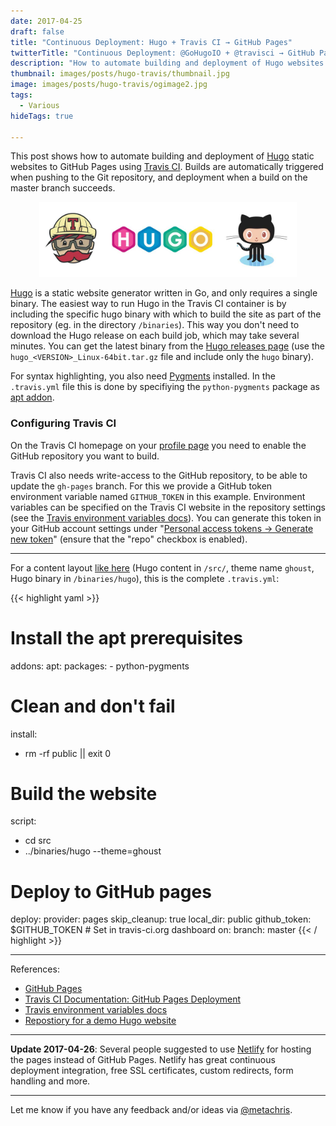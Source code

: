 ```yaml
---
date: 2017-04-25
draft: false
title: "Continuous Deployment: Hugo + Travis CI → GitHub Pages"
twitterTitle: "Continuous Deployment: @GoHugoIO + @travisci → GitHub Pages"
description: "How to automate building and deployment of Hugo websites to GitHub Pages using Travis CI, triggered by pushing to the Git repository."
thumbnail: images/posts/hugo-travis/thumbnail.jpg
image: images/posts/hugo-travis/ogimage2.jpg
tags:
  - Various
hideTags: true

---
```

This post shows how to automate building and deployment of [Hugo](https://gohugo.io/) static websites to GitHub Pages using [Travis CI](https://travis-ci.org/). Builds are automatically triggered when pushing to the Git repository, and deployment when a build on the master branch succeeds.

<center><img src="/images/posts/hugo-travis/header-image.jpg" style="max-height: 120px;" alt="Logos: Hugo, Travis, GitHub" /></center>

[Hugo](https://gohugo.io/) is a static website generator written in Go, and only requires a single binary. The easiest way to run Hugo in the Travis CI container is by including the specific hugo binary with which to build the site as part of the repository (eg. in the directory `/binaries`). This way you don't need to download the Hugo release on each build job, which may take several minutes. You can get the latest binary from the [Hugo releases page](https://github.com/spf13/hugo/releases) (use the `hugo_<VERSION>_Linux-64bit.tar.gz` file and include only the `hugo` binary).

For syntax highlighting, you also need [Pygments](http://pygments.org/) installed. In the `.travis.yml` file this is done by specifiying the `python-pygments` package as [apt addon](https://docs.travis-ci.com/user/installing-dependencies/#Installing-Packages-with-the-APT-Addon).

### Configuring Travis CI

On the Travis CI homepage on your [profile page](https://travis-ci.org/profile) you need to enable the GitHub repository you want to build. 

Travis CI also needs write-access to the GitHub repository, to be able to update the `gh-pages` branch. For this we provide a GitHub token environment variable named `GITHUB_TOKEN` in this example. Environment variables can be specified on the Travis CI website in the repository settings (see the [Travis environment variables docs](https://docs.travis-ci.com/user/environment-variables/#Defining-Variables-in-Repository-Settings)). You can generate this token in your GitHub account settings under "[Personal access tokens
-> Generate new token](https://github.com/settings/tokens/new)" (ensure that the "repo" checkbox is enabled).

<hr class="spaced">

For a content layout [like here](https://github.com/Ghoust-game/website) (Hugo content in `/src/`, theme name `ghoust`, Hugo binary in `/binaries/hugo`), this is the complete `.travis.yml`:

{{< highlight yaml >}}
# Install the apt prerequisites
addons:
  apt:
    packages:
      - python-pygments

# Clean and don't fail
install:
  - rm -rf public || exit 0

# Build the website
script:
  - cd src
  - ../binaries/hugo --theme=ghoust

# Deploy to GitHub pages
deploy:
  provider: pages
  skip_cleanup: true
  local_dir: public
  github_token: $GITHUB_TOKEN # Set in travis-ci.org dashboard
  on:
    branch: master
{{< / highlight >}}

<hr class="spaced">

References:

* [GitHub Pages](https://pages.github.com/)
* [Travis CI Documentation: GitHub Pages Deployment](https://docs.travis-ci.com/user/deployment/pages/)
* [Travis environment variables docs](https://docs.travis-ci.com/user/environment-variables/#Defining-Variables-in-Repository-Settings)
* [Repostiory for a demo Hugo website](https://github.com/Ghoust-game/website)

<hr class="spaced">

<b>Update 2017-04-26</b>: Several people suggested to use [Netlify](https://www.netlify.com/) for hosting the pages instead of GitHub Pages. Netlify has great continuous deployment integration, free SSL certificates, custom redirects, form handling and more.

<hr class="spaced">

Let me know if you have any feedback and/or ideas via [@metachris](https://twitter.com/@metachris).
